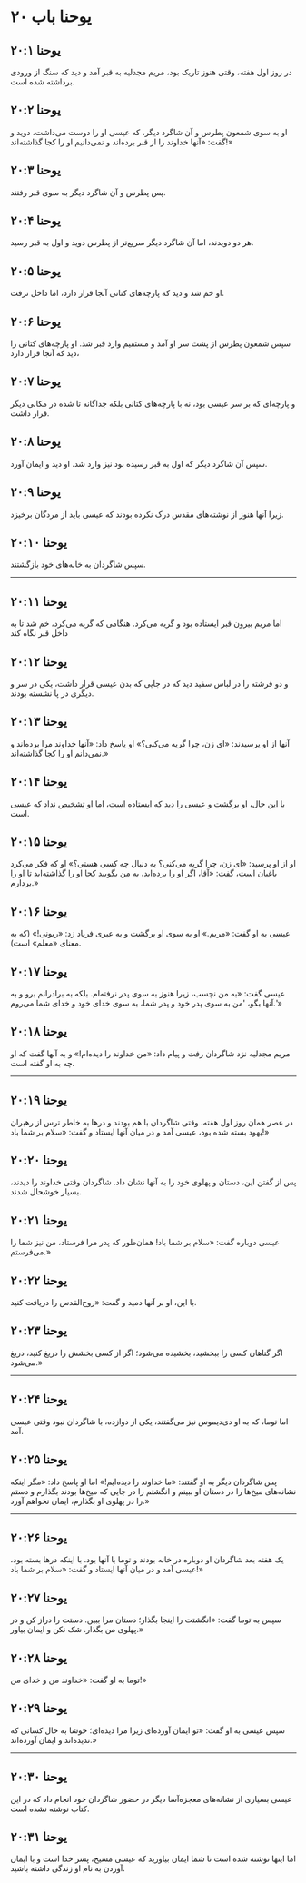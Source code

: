 # یوحنا باب ۲۰

## یوحنا ۲۰:۱

در روز اول هفته، وقتی هنوز تاریک بود، مریم مجدلیه به قبر آمد و دید که سنگ از ورودی برداشته شده است.

## یوحنا ۲۰:۲

او به سوی شمعون پطرس و آن شاگرد دیگر، که عیسی او را دوست می‌داشت، دوید و گفت: «آنها خداوند را از قبر برده‌اند و نمی‌دانیم او را کجا گذاشته‌اند!»

## یوحنا ۲۰:۳

پس پطرس و آن شاگرد دیگر به سوی قبر رفتند.

## یوحنا ۲۰:۴

هر دو دویدند، اما آن شاگرد دیگر سریع‌تر از پطرس دوید و اول به قبر رسید.

## یوحنا ۲۰:۵

او خم شد و دید که پارچه‌های کتانی آنجا قرار دارد، اما داخل نرفت.

## یوحنا ۲۰:۶

سپس شمعون پطرس از پشت سر او آمد و مستقیم وارد قبر شد. او پارچه‌های کتانی را دید که آنجا قرار دارد،

## یوحنا ۲۰:۷

و پارچه‌ای که بر سر عیسی بود، نه با پارچه‌های کتانی بلکه جداگانه تا شده در مکانی دیگر قرار داشت.

## یوحنا ۲۰:۸

سپس آن شاگرد دیگر که اول به قبر رسیده بود نیز وارد شد. او دید و ایمان آورد.

## یوحنا ۲۰:۹

زیرا آنها هنوز از نوشته‌های مقدس درک نکرده بودند که عیسی باید از مردگان برخیزد.

## یوحنا ۲۰:۱۰

سپس شاگردان به خانه‌های خود بازگشتند.

---

## یوحنا ۲۰:۱۱

اما مریم بیرون قبر ایستاده بود و گریه می‌کرد. هنگامی که گریه می‌کرد، خم شد تا به داخل قبر نگاه کند

## یوحنا ۲۰:۱۲

و دو فرشته را در لباس سفید دید که در جایی که بدن عیسی قرار داشت، یکی در سر و دیگری در پا نشسته بودند.

## یوحنا ۲۰:۱۳

آنها از او پرسیدند: «ای زن، چرا گریه می‌کنی؟» او پاسخ داد: «آنها خداوند مرا برده‌اند و نمی‌دانم او را کجا گذاشته‌اند.»

## یوحنا ۲۰:۱۴

با این حال، او برگشت و عیسی را دید که ایستاده است، اما او تشخیص نداد که عیسی است.

## یوحنا ۲۰:۱۵

او از او پرسید: «ای زن، چرا گریه می‌کنی؟ به دنبال چه کسی هستی؟» او که فکر می‌کرد باغبان است، گفت: «آقا، اگر او را برده‌اید، به من بگویید کجا او را گذاشته‌اید تا او را بردارم.»

## یوحنا ۲۰:۱۶

عیسی به او گفت: «مریم.» او به سوی او برگشت و به عبری فریاد زد: «ربونی!» (که به معنای «معلم» است).

## یوحنا ۲۰:۱۷

عیسی گفت: «به من نچسب، زیرا هنوز به سوی پدر نرفته‌ام. بلکه به برادرانم برو و به آنها بگو، 'من به سوی پدر خود و پدر شما، به سوی خدای خود و خدای شما می‌روم.'»

## یوحنا ۲۰:۱۸

مریم مجدلیه نزد شاگردان رفت و پیام داد: «من خداوند را دیده‌ام!» و به آنها گفت که او چه به او گفته است.

---

## یوحنا ۲۰:۱۹

در عصر همان روز اول هفته، وقتی شاگردان با هم بودند و درها به خاطر ترس از رهبران یهود بسته شده بود، عیسی آمد و در میان آنها ایستاد و گفت: «سلام بر شما باد!»

## یوحنا ۲۰:۲۰

پس از گفتن این، دستان و پهلوی خود را به آنها نشان داد. شاگردان وقتی خداوند را دیدند، بسیار خوشحال شدند.

## یوحنا ۲۰:۲۱

عیسی دوباره گفت: «سلام بر شما باد! همان‌طور که پدر مرا فرستاد، من نیز شما را می‌فرستم.»

## یوحنا ۲۰:۲۲

با این، او بر آنها دمید و گفت: «روح‌القدس را دریافت کنید.

## یوحنا ۲۰:۲۳

اگر گناهان کسی را ببخشید، بخشیده می‌شود؛ اگر از کسی بخشش را دریغ کنید، دریغ می‌شود.»

---

## یوحنا ۲۰:۲۴

اما توما، که به او دی‌دیموس نیز می‌گفتند، یکی از دوازده، با شاگردان نبود وقتی عیسی آمد.

## یوحنا ۲۰:۲۵

پس شاگردان دیگر به او گفتند: «ما خداوند را دیده‌ایم!» اما او پاسخ داد: «مگر اینکه نشانه‌های میخ‌ها را در دستان او ببینم و انگشتم را در جایی که میخ‌ها بودند بگذارم و دستم را در پهلوی او بگذارم، ایمان نخواهم آورد.»

---

## یوحنا ۲۰:۲۶

یک هفته بعد شاگردان او دوباره در خانه بودند و توما با آنها بود. با اینکه درها بسته بود، عیسی آمد و در میان آنها ایستاد و گفت: «سلام بر شما باد!»

## یوحنا ۲۰:۲۷

سپس به توما گفت: «انگشتت را اینجا بگذار؛ دستان مرا ببین. دستت را دراز کن و در پهلوی من بگذار. شک نکن و ایمان بیاور.»

## یوحنا ۲۰:۲۸

توما به او گفت: «خداوند من و خدای من!»

## یوحنا ۲۰:۲۹

سپس عیسی به او گفت: «تو ایمان آورده‌ای زیرا مرا دیده‌ای؛ خوشا به حال کسانی که ندیده‌اند و ایمان آورده‌اند.»

---

## یوحنا ۲۰:۳۰

عیسی بسیاری از نشانه‌های معجزه‌آسا دیگر در حضور شاگردان خود انجام داد که در این کتاب نوشته نشده است.

## یوحنا ۲۰:۳۱

اما اینها نوشته شده است تا شما ایمان بیاورید که عیسی مسیح، پسر خدا است و با ایمان آوردن به نام او زندگی داشته باشید.
